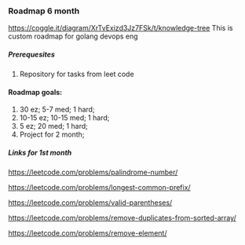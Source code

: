
### Roadmap 6 month

https://coggle.it/diagram/XrTvExizd3Jz7FSk/t/knowledge-tree
This is custom roadmap for golang devops eng
##### Prerequesites
1. Repository for tasks from leet code

#### Roadmap goals:
1. 30 ez; 5-7 med; 1 hard;
2. 10-15 ez; 10-15 med; 1 hard;
3. 5 ez; 20 med; 1 hard;
4. Project for 2 month;

##### Links for 1st month
https://leetcode.com/problems/palindrome-number/

https://leetcode.com/problems/longest-common-prefix/

https://leetcode.com/problems/valid-parentheses/

https://leetcode.com/problems/remove-duplicates-from-sorted-array/

https://leetcode.com/problems/remove-element/
